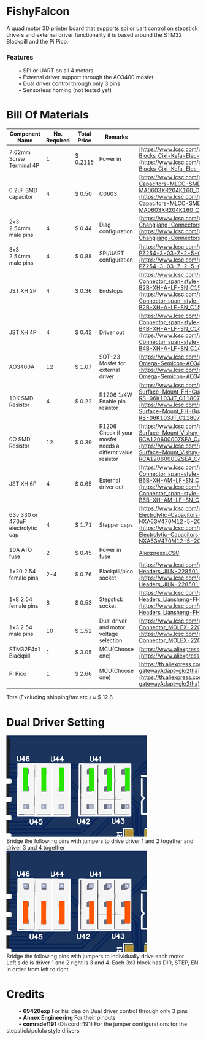 # FishyFalcon
A quad motor 3D printer board that supports spi or uart control on stepstick drivers and external driver functionality it is based around the STM32 Blackpill and the Pi Pico.<br />
### Features
&nbsp;&nbsp;&nbsp;&nbsp;&nbsp;&nbsp;&nbsp;&nbsp;• SPI or UART on all 4 motors<br/>
&nbsp;&nbsp;&nbsp;&nbsp;&nbsp;&nbsp;&nbsp;&nbsp;• External driver support through the AO3400 mosfet<br/>
&nbsp;&nbsp;&nbsp;&nbsp;&nbsp;&nbsp;&nbsp;&nbsp;• Dual driver control through only 3 pins<br/>
&nbsp;&nbsp;&nbsp;&nbsp;&nbsp;&nbsp;&nbsp;&nbsp;• Sensorless homing (not tested yet)
# Bill Of Materials
| Component Name  | No. Required | Total Price | Remarks | Link |
| ------------- | ------------- | ------------- | ------------- | ------------- |
| 7.62mm Screw Terminal 4P | 1 | $ 0.2115 | Power in | [https://www.lcsc.com/product-detail/Barrier-Terminal-Blocks_Cixi-Kefa-Elec-KF7-62-4P_C707826.html](https://www.lcsc.com/product-detail/Barrier-Terminal-Blocks_Cixi-Kefa-Elec-KF7-62-4P_C707826.html) |
| 0.2uF SMD capacitor | 4 | $ 0.50 | C0603 | [https://www.lcsc.com/product-detail/Multilayer-Ceramic-Capacitors-MLCC-SMD-SMT_Meritek-MA0603XR204K160_C3855511.html](https://www.lcsc.com/product-detail/Multilayer-Ceramic-Capacitors-MLCC-SMD-SMT_Meritek-MA0603XR204K160_C3855511.html) |
| 2x3 2.54mm male pins | 4 | $ 0.44 | Diag configuration | [https://www.lcsc.com/product-detail/Pin-Headers_CJT-Changjiang-Connectors-A2541WV-2x3P_C225518.html](https://www.lcsc.com/product-detail/Pin-Headers_CJT-Changjiang-Connectors-A2541WV-2x3P_C225518.html) |
| 3x3 2.54mm male pins | 4 | $ 0.88 | SPI/UART configuration | [https://www.lcsc.com/product-detail/Pin-Headers_HCTL-PZ254-3-03-Z-2-5-G0_C7429377.html](https://www.lcsc.com/product-detail/Pin-Headers_HCTL-PZ254-3-03-Z-2-5-G0_C7429377.html) |
| JST XH 2P | 4 | $ 0.36 | Endstops | [https://www.lcsc.com/product-detail/Wire-To-Board-Connector_span-style-background-color-ff0-JST-span-B2B-XH-A-LF-SN_C158012.html](https://www.lcsc.com/product-detail/Wire-To-Board-Connector_span-style-background-color-ff0-JST-span-B2B-XH-A-LF-SN_C158012.html) |
| JST XH 4P | 4 | $ 0.42 | Driver out | [https://www.lcsc.com/product-detail/Wire-To-Board-Connector_span-style-background-color-ff0-JST-span-B4B-XH-A-LF-SN_C144395.html](https://www.lcsc.com/product-detail/Wire-To-Board-Connector_span-style-background-color-ff0-JST-span-B4B-XH-A-LF-SN_C144395.html) |
| AO3400A | 12 | $ 1.07 | SOT-23 Mosfet for external driver | [https://www.lcsc.com/product-detail/MOSFETs_Alpha-Omega-Semicon-AO3400A_C20917.html](https://www.lcsc.com/product-detail/MOSFETs_Alpha-Omega-Semicon-AO3400A_C20917.html) |
| 10K SMD Resistor | 4 | $ 0.22 | R1206 1/4W Enable pin resistor | [https://www.lcsc.com/product-detail/Chip-Resistor-Surface-Mount_FH-Guangdong-Fenghua-Advanced-Tech-RS-06K103JT_C118075.html](https://www.lcsc.com/product-detail/Chip-Resistor-Surface-Mount_FH-Guangdong-Fenghua-Advanced-Tech-RS-06K103JT_C118075.html) |
| 0Ω SMD Resistor | 12 | $ 0.39 | R1206 Check if your mosfet needs a differnt value resistor | [https://www.lcsc.com/product-detail/Chip-Resistor-Surface-Mount_Vishay-Intertech-RCA12060000ZSEA_C4126934.html](https://www.lcsc.com/product-detail/Chip-Resistor-Surface-Mount_Vishay-Intertech-RCA12060000ZSEA_C4126934.html) |
| JST XH 6P | 4 | $ 0.65 | External driver out | [https://www.lcsc.com/product-detail/Wire-To-Board-Connector_span-style-background-color-ff0-JST-span-B6B-XH-AM-LF-SN_C161873.html](https://www.lcsc.com/product-detail/Wire-To-Board-Connector_span-style-background-color-ff0-JST-span-B6B-XH-AM-LF-SN_C161873.html) |
| 63v 330 or 470uF electrolytic cap | 4 | $ 1.71 | Stepper caps | [https://www.lcsc.com/product-detail/Aluminum-Electrolytic-Capacitors-Leaded_SamYoung-Electronics-NXA63V470M12-5-20-5-0TP_C346981.html](https://www.lcsc.com/product-detail/Aluminum-Electrolytic-Capacitors-Leaded_SamYoung-Electronics-NXA63V470M12-5-20-5-0TP_C346981.html) |
| 10A ATO fuse | 2 | $ 0.45 | Power in fuse | [Aliexpress](https://th.aliexpress.com/item/1005005797789486.html?spm=a2g0o.productlist.main.113.46e4FyWqFyWqRg&algo_pvid=8082f12f-0c4f-4b94-bf32-0519158d965a&algo_exp_id=8082f12f-0c4f-4b94-bf32-0519158d965a-56&pdp_npi=4%40dis%21THB%2147.45%2134.14%21%21%219.78%217.04%21%402102f64217267951116064460ecb86%2112000034387804504%21sea%21TH%216003091004%21ABX&curPageLogUid=Qp1bEZ2w7e2J&utparam-url=scene%3Asearch%7Cquery_from%3A)[LCSC](https://www.lcsc.com/product-detail/Fuse-Holders_XFCN-XF-506P_C492610.html) |
| 1x20 2.54 female pins | 2-4 | $ 0.76 | Blackpill/pico socket | [https://www.lcsc.com/product-detail/Female-Headers_JILN-22850120ANG1SYA01_C429947.html](https://www.lcsc.com/product-detail/Female-Headers_JILN-22850120ANG1SYA01_C429947.html) |
| 1x8 2.54 female pins | 8 | $ 0.53 | Stepstick socket | [https://www.lcsc.com/product-detail/Female-Headers_Liansheng-FH-00882_C2685213.html](https://www.lcsc.com/product-detail/Female-Headers_Liansheng-FH-00882_C2685213.html) |
| 1x3 2.54 male pins | 10 | $ 1.52 | Dual driver and motor voltage selection | [https://www.lcsc.com/product-detail/Wire-To-Board-Connector_MOLEX-22032031_C505002.html](https://www.lcsc.com/product-detail/Wire-To-Board-Connector_MOLEX-22032031_C505002.html) |
| STM32F4x1 Blackpill | 1 | $ 3.05 | MCU(Choose one) | [https://www.aliexpress.com/item/1005006127461676.html](https://www.aliexpress.com/item/1005006127461676.html) |
| Pi Pico | 1 | $ 2.66 | MCU(Choose one) | [https://th.aliexpress.com/item/1005003708090298.html?gatewayAdapt=glo2tha](https://th.aliexpress.com/item/1005003708090298.html?gatewayAdapt=glo2tha) |

Total(Excluding shipping/tax etc.) ≈ $ 12.8

# Dual Driver Setting
![dual driver mode](https://github.com/PoonDproPlayz/fishyfalcon/blob/main/Images/Dual_driver_mode.png)<br />
Bridge the following pins with jumpers to drive driver 1 and 2 together and driver 3 and 4 together<br />
![Single driver mode](https://github.com/PoonDproPlayz/fishyfalcon/blob/main/Images/Individual_driver_mode.png)<br />
Bridge the following pins with jumpers to individually drive each motor<br />
Left side is driver 1 and 2 right is 3 and 4. Each 3x3 block has DIR, STEP, EN in order from left to right<br />
# Credits
&nbsp;&nbsp;&nbsp;&nbsp;&nbsp;&nbsp;&nbsp;&nbsp;• **69420exp** For his idea on Dual driver control through only 3 pins<br />
&nbsp;&nbsp;&nbsp;&nbsp;&nbsp;&nbsp;&nbsp;&nbsp;• **Annex Engineering** For their pinouts<br />
&nbsp;&nbsp;&nbsp;&nbsp;&nbsp;&nbsp;&nbsp;&nbsp;• **comradef191** (Discord:f191) For the jumper configurations for the stepstick/polulu style drivers<br />

